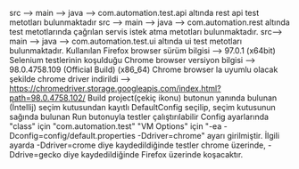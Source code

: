 src --> main --> java --> com.automation.test.api altında rest api test metotları bulunmaktadır
src --> main --> java --> com.automation.rest altında test metotlarında çağrılan servis istek atma metotları bulunmaktadır.
src--> main --> java --> com.automation.test.ui altında ui test metotları bulunmaktadır.
Kullanılan Firefox browser sürüm bilgisi --> 97.0.1 (x64bit)
Selenium testlerinin koşulduğu Chrome browser versiyon bilgisi -->  98.0.4758.109 (Official Build) (x86_64)
Chrome browser la uyumlu olacak şekilde chrome driver indirildi --> 
https://chromedriver.storage.googleapis.com/index.html?path=98.0.4758.102/
Build project(çekiç ikonu) butonun yanında bulunan (İntellij) seçim kutusundan kayıtlı DefaultConfig seçilip,
seçim kutusunun sağında bulunan Run butonuyla testler çalıştırılabilir
Config ayarlarında "class" için "com.automation.test" "VM Options" için "-ea -Dconfig=config/default.properties -Ddriver=chrome"
ayarı girilmiştir. İlgili ayarda -Ddriver=crome diye kaydedildiğinde testler chrome üzerinde, -Ddrive=gecko diye kaydedildiğinde
Firefox üzerinde koşacaktır.
